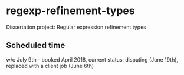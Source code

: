 # regexp-refinement-types
Dissertation project: Regular expression refinement types

Scheduled time
--------------

w/c July 9th - booked April 2018, current status: disputing (June 19th), replaced with a client job (June 6th)
